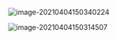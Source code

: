 ![image-20210404150340224](https://i.loli.net/2021/04/04/4sPVombxH5c8Cfi.png)

![image-20210404150314507](https://i.loli.net/2021/04/04/YXk9VvgRAsCnZ2t.png)